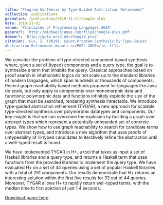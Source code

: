 ```yaml
---
title: "Program Synthesis by Type-Guided Abstraction Refinement"
collection: publications
permalink: /publication/2019-11-11-hoogle-plus
date: 2019-11-01
venue: 'Principles of Programming Languages 2020'
paperurl: 'http://michaelbjames.com/files/hoogle-plus.pdf'
demourl: 'http://goto.ucsd.edu/hoogle_plus'
citation: 'Guo, Z. (2019). &quot;Program Synthesis by Type-Guided
Abstraction Refinement.&quot; <i>POPL 2020</i>. 1(1).'
---
```


We consider the problem of type-directed component based synthesis where, given
a set of (typed) components and a query type, the goal is to synthesize a term
that inhabits the query. Classical approaches based on proof search in
intuitionistic logics do not scale up to the standard libraries of modern
languages, which span hundreds or thousands of components. Recent graph
reachability based methods proposed for languages like Java do scale, but only
apply to components over monomorphic data and functions: polymorphic data and
functions infinitely explode the size of the graph that must be searched,
rendering synthesis intractable. We introduce type-guided abstraction refinement
(TYGAR), a new approach for scalable type-directed synthesis over polymorphic
datatypes and components. Our key insight is that we can overcome the explosion
by building a graph over abstract types which represent a potentially unbounded
set of concrete types. We show how to use graph reachability to search for
candidate terms over abstract types, and introduce a new algorithm that uses
proofs of untypeability of ill-typed candidates to iteratively refine the
abstraction until a well-typed result is found.


We have implemented TYGAR in H+, a tool that takes as input a set of Haskell libraries and a query type, and returns a Haskell term that uses functions from the provided libraries to implement the query type. We have evaluated H+ on a set of 44 queries using a set of popular Haskell libraries with a total of 291 components. Our results demonstrate that H+ returns an interesting solution within the first five results for 33 out of 44 queries. Moreover, TYGAR allows H+ to rapidly return well-typed terms, with the median time to first solution of just 1.4 seconds.

[Download paper here]({{site.baseurl}}/files/hoogle-plus.pdf)
